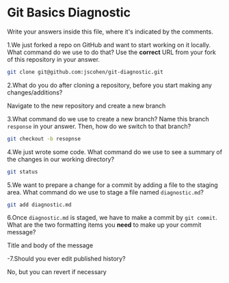 # Git Basics Diagnostic

Write your answers inside this file, where it's indicated by the comments.

1.We just forked a repo on GitHub and want to start working on it locally.
What command do we use to do that? Use the **correct** URL from your fork of
this repository in your answer.

```sh
git clone git@github.com:jscohen/git-diagnostic.git
```

2.What do you do after cloning a repository, before you start making any
changes/additions?

Navigate to the new repository and create a new branch

3.What command do we use to create a new branch? Name this branch `response`
    in your answer. Then, how do we switch to that branch?

```sh
git checkout -b resopnse
```

4.We just wrote some code. What command do we use to see a summary of the
    changes in our working directory?

```sh
git status
```

5.We want to prepare a change for a commit by adding a file to the staging
    area. What command do we use to stage a file named `diagnostic.md`?

```sh
git add diagnostic.md
```

6.Once `diagnostic.md` is staged, we have to make a commit by `git commit`.
What are the two formatting items you **need** to make up your commit message?

Title and body of the message

-7.Should you ever edit published history?

 No, but you can revert if necessary
